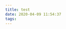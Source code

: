 ```yaml
---
title: test
date: 2020-04-09 11:54:37
tags:
---
```

<script src="https://utteranc.es/client.js"
        repo="WindStormrage / blogComment"
        issue-term="pathname"
        theme="github-light"
        crossorigin="anonymous"
        async>
</script>